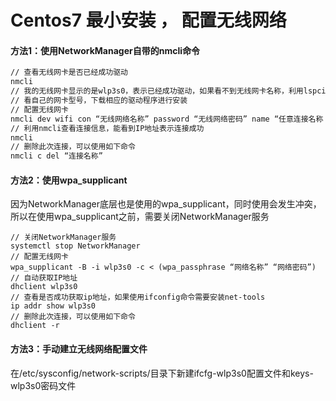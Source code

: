 # Centos7 最小安装 ， 配置无线网络

#### 方法1：使用NetworkManager自带的nmcli命令

```bash
// 查看无线网卡是否已经成功驱动
nmcli
// 我的无线网卡显示的是wlp3s0，表示已经成功驱动，如果看不到无线网卡名称，利用lspci（需要安装pciutils包）命令查
// 看自己的网卡型号，下载相应的驱动程序进行安装
// 配置无线网卡
nmcli dev wifi con “无线网络名称” password “无线网络密码” name “任意连接名称（删除，修改时用）”
// 利用nmcli查看连接信息，能看到IP地址表示连接成功
nmcli
// 删除此次连接，可以使用如下命令
nmcli c del “连接名称”
```

#### 方法2：使用wpa\_supplicant

因为NetworkManager底层也是使用的wpa\_supplicant，同时使用会发生冲突，所以在使用wpa\_supplicant之前，需要关闭NetworkManager服务

```
// 关闭NetworkManager服务
systemctl stop NetworkManager
// 配置无线网卡
wpa_supplicant -B -i wlp3s0 -c < (wpa_passphrase “网络名称” “网络密码”)
// 自动获取IP地址
dhclient wlp3s0
// 查看是否成功获取ip地址，如果使用ifconfig命令需要安装net-tools
ip addr show wlp3s0
// 删除此次连接，可以使用如下命令
dhclient -r
```



#### 方法3：手动建立无线网络配置文件

在/etc/sysconfig/network-scripts/目录下新建ifcfg-wlp3s0配置文件和keys-wlp3s0密码文件

